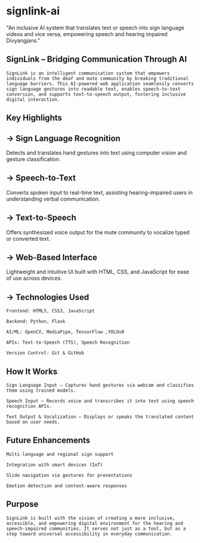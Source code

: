 # signlink-ai
"An inclusive AI system that translates text or speech into sign language videos and vice versa, empowering speech and hearing impaired Divyangjans."

## SignLink – Bridging Communication Through AI
```
SignLink is an intelligent communication system that empowers individuals from the deaf and mute community by breaking traditional language barriers. This AI-powered web application seamlessly converts sign language gestures into readable text, enables speech-to-text conversion, and supports text-to-speech output, fostering inclusive digital interaction.
```

## Key Highlights
## -> Sign Language Recognition
Detects and translates hand gestures into text using computer vision and gesture classification.

## -> Speech-to-Text
Converts spoken input to real-time text, assisting hearing-impaired users in understanding verbal communication.

## -> Text-to-Speech
Offers synthesized voice output for the mute community to vocalize typed or converted text.

## -> Web-Based Interface
Lightweight and intuitive UI built with HTML, CSS, and JavaScript for ease of use across devices.

## -> Technologies Used
```
Frontend: HTML5, CSS3, JavaScript

Backend: Python, Flask

AI/ML: OpenCV, MediaPipe, TensorFlow ,YOLOv8 

APIs: Text-to-Speech (TTS), Speech Recognition

Version Control: Git & GitHub
```
## How It Works
```
Sign Language Input – Captures hand gestures via webcam and classifies them using trained models.

Speech Input – Records voice and transcribes it into text using speech recognition APIs.

Text Output & Vocalization – Displays or speaks the translated content based on user needs.
```
## Future Enhancements
```
Multi-language and regional sign support

Integration with smart devices (IoT)

Slide navigation via gestures for presentations

Emotion detection and context-aware responses
```
## Purpose
```
SignLink is built with the vision of creating a more inclusive, accessible, and empowering digital environment for the hearing and speech-impaired communities. It serves not just as a tool, but as a step toward universal accessibility in everyday communication.
```
